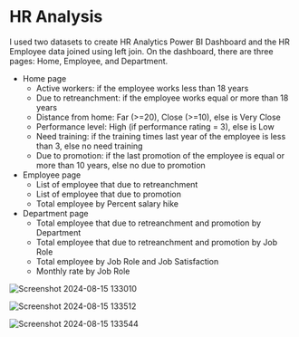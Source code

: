 # HR Analysis

I used two datasets to create HR Analytics Power BI Dashboard and the HR Employee data joined using left join. On the dashboard, there are three pages: Home, Employee, and Department.

- Home page
    - Active workers: if the employee works less than 18 years
    - Due to retreanchment: if the employee works equal or more than 18 years
    - Distance from home: Far (>=20), Close (>=10), else is Very Close
    - Performance level: High (if performance rating = 3), else is Low
    - Need training: if the training times last year of the employee is less than 3, else no need training
    - Due to promotion: if the last promotion of the employee is equal or more than 10 years, else no due to promotion
- Employee page
    - List of employee that due to retreanchment
    - List of employee that due to promotion
    - Total employee by Percent salary hike
- Department page
    - Total employee that due to retreanchment and promotion by Department
    - Total employee that due to retreanchment and promotion by Job Role
    - Total employee by Job Role and Job Satisfaction
    - Monthly rate by Job Role
 


![Screenshot 2024-08-15 133010](https://github.com/user-attachments/assets/72142d18-1c5e-493e-a3ed-8b71d5862653)

![Screenshot 2024-08-15 133512](https://github.com/user-attachments/assets/46bf6d90-d19b-4a71-8126-812b19cb9237)

![Screenshot 2024-08-15 133544](https://github.com/user-attachments/assets/d6f0ef98-e63b-44b2-be85-756b26e129ef)
